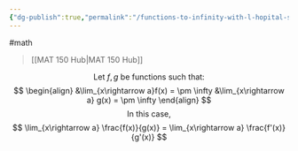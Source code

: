 ```yaml
---
{"dg-publish":true,"permalink":"/functions-to-infinity-with-l-hopital-s-rule/","dgHomeLink":true,"dgPassFrontmatter":false}
---
```


#math 
> [[MAT 150 Hub|MAT 150 Hub]]

$$
\text{Let }f,g \text{ be functions such that:}
$$
$$
\begin{align}
&\lim_{x\rightarrow a}f(x) = \pm \infty &\lim_{x\rightarrow a} g(x) = \pm \infty
\end{align}
$$
$$
\text{In this case,}
$$
$$
\lim_{x\rightarrow a} \frac{f(x)}{g(x)} = \lim_{x\rightarrow a} \frac{f'(x)}{g'(x)}
$$